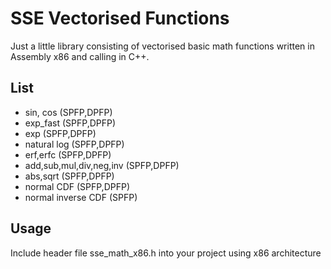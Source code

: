 # SSE Vectorised Functions
Just a little library consisting of vectorised basic math functions written in Assembly x86 and calling in C++.

## List
* sin, cos (SPFP,DPFP)
* exp_fast (SPFP,DPFP)
* exp (SPFP,DPFP)
* natural log (SPFP,DPFP)
* erf,erfc (SPFP,DPFP)
* add,sub,mul,div,neg,inv (SPFP,DPFP)
* abs,sqrt (SPFP,DPFP)
* normal CDF (SPFP,DPFP)
* normal inverse CDF (SPFP)

## Usage
Include header file sse_math_x86.h into your project using x86 architecture 

